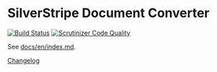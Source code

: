 # SilverStripe Document Converter

[![Build Status](https://travis-ci.org/creative-commoners/silverstripe-documentconverter.svg?branch=master)](https://travis-ci.org/creative-commoners/silverstripe-documentconverter)
[![Scrutinizer Code Quality](https://scrutinizer-ci.com/g/silverstripe/silverstripe-documentconverter/badges/quality-score.png?b=master)](https://scrutinizer-ci.com/g/silverstripe/silverstripe-documentconverter/?branch=master)

See [docs/en/index.md](docs/en/index.md).

[Changelog](CHANGELOG.md)
